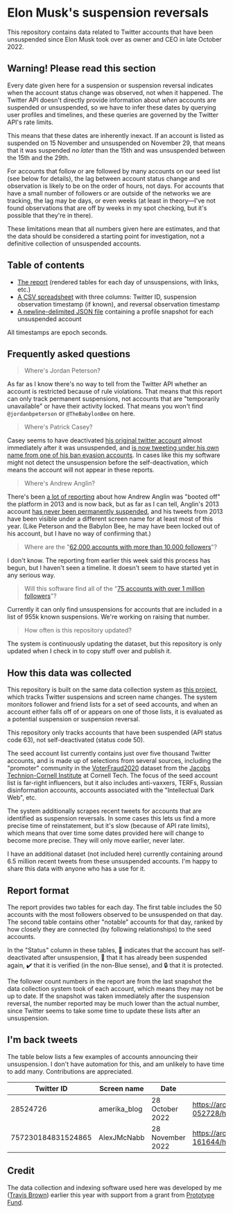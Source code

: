 # Elon Musk's suspension reversals

This repository contains data related to Twitter accounts that have been unsuspended since Elon Musk took over as owner and CEO in late October 2022.

## Warning! Please read this section

Every date given here for a suspension or suspension reversal indicates when the account status change was observed, not when it happened.
The Twitter API doesn't directly provide information about _when_ accounts are suspended or unsuspended, so we have to infer these dates by
querying user profiles and timelines, and these queries are governed by the Twitter API's rate limits.

This means that these dates are inherently inexact. If an account is listed as suspended on 15 November and unsuspended on November 29,
that means that it was suspended _no later_ than the 15th and was unsuspended between the 15th and the 29th.

For accounts that follow or are followed by many accounts on our seed list (see below for details),
the lag between account status change and observation is likely to be on the order of hours, not days.
For accounts that have a small number of followers or are outside of the networks we are tracking, the lag may be days, or even weeks
(at least in theory—I've not found observations that are off by weeks in my spot checking, but it's possible that they're in there).

These limitations mean that all numbers given here are estimates, and that the data should be considered a starting point for investigation,
not a definitive collection of unsuspended accounts.

## Table of contents

* [The report](report/README.md) (rendered tables for each day of unsuspensions, with links, etc.)
* [A CSV spreadsheet](data/timestamps.csv) with three columns: Twitter ID, suspension observation timestamp (if known), and reversal observation timestamp
* [A newline-delimited JSON file](data/profiles.ndjson) containing a profile snapshot for each unsuspended account

All timestamps are epoch seconds.

## Frequently asked questions

> Where's Jordan Peterson?

As far as I know there's no way to tell from the Twitter API whether an account is restricted because of rule violations.
That means that this report can only track permanent suspensions, not accounts that are "temporarily unavailable" or have
their activity locked. That means you won't find `@jordanbpeterson` or `@TheBabylonBee` on here.

> Where's Patrick Casey?

Casey seems to have deactivated [his original twitter account](https://twitter.com/PatrickCaseyUSA) almost
immediately after it was unsuspended, and [is now tweeting under his own name from one of his
ban evasion accounts](https://twitter.com/travisbrown/status/1597822538692055040).
In cases like this my software might not detect the unsuspension before the self-deactivation,
which means the account will not appear in these reports.

> Where's Andrew Anglin?

There's been [a lot of reporting](https://www.rollingstone.com/politics/politics-news/elon-musk-twitter-reinstates-neo-nazi-andrew-anglin-account-1234640390/)
about how Andrew Anglin was "booted off" the platform in 2013 and is now back,
but as far as I can tell, Anglin's 2013 account [has never been permanently suspended](https://twitter.com/murphtracks/status/1598937629504200704),
and his tweets from 2013 have been visible under a different screen name for at least most of this year.
(Like Peterson and the Babylon Bee, he may have been locked out of his account, but I have no way of confirming that.)

> Where are the "[62,000 accounts with more than 10,000 followers](https://www.platformer.news/p/why-some-tech-ceos-are-rooting-for)"?

I don't know. The reporting from earlier this week said this process has begun, but I haven't seen a timeline.
It doesn't seem to have started yet in any serious way.

> Will this software find all of the "[75 accounts with over 1 million followers](https://www.platformer.news/p/why-some-tech-ceos-are-rooting-for)"?

Currently it can only find unsuspensions for accounts that are included in a list of 955k known suspensions. We're working on raising that number.

> How often is this repository updated?

The system is continuously updating the dataset, but this repository is only updated when I check in to copy stuff over and publish it.

## How this data was collected

This repository is built on the same data collection system as [this project](https://github.com/travisbrown/twitter-watch),
which tracks Twitter suspensions and screen name changes.
The system monitors follower and friend lists for a set of seed accounts, and when an account either falls off of
or appears on one of those lists, it is evaluated as a potential suspension or suspension reversal.

This repository only tracks accounts that have been suspended (API status code 63), not self-deactivated (status code 50).

The seed account list currently contains just over five thousand Twitter accounts,
and is made up of selections from several sources, including the "promoter" community in the [VoterFraud2020](https://voterfraud2020.io/) dataset
from the [Jacobs Technion-Cornell Institute](https://tech.cornell.edu/jacobs-technion-cornell-institute/) at Cornell Tech.
The focus of the seed account list is far-right influencers, but it also includes anti-vaxxers, TERFs, Russian disinformation accounts,
accounts associated with the "Intellectual Dark Web", etc.

The system additionally scrapes recent tweets for accounts that are identified as suspension reversals.
In some cases this lets us find a more precise time of reinstatement, but it's slow (because of API rate limits),
which means that over time some dates provided here will change to become more precise. They will only move earlier, never later.

I have an additional dataset (not included here) currently containing around 6.5 million recent tweets from these unsuspended accounts.
I'm happy to share this data with anyone who has a use for it.

## Report format

The report provides two tables for each day. The first table includes the 50 accounts with the most followers observed to be unsuspended on that day.
The second table contains other "notable" accounts for that day, ranked by how closely they are connected (by following relationships) to the seed accounts.

In the "Status" column in these tables, :wave: indicates that the account has self-deactivated after unsuspension, :no_entry_sign: that it has already been suspended again, :heavy_check_mark: that it is verified (in the non-Blue sense), and :lock: that it is protected.

The follower count numbers in the report are from the last snapshot the data collection system took of each account, which means they may not be up to date.
If the snapshot was taken immediately after the suspension reversal, the number reported may be much lower than the actual number,
since Twitter seems to take some time to update these lists after an unsuspension.

## I'm back tweets

The table below lists a few examples of accounts announcing their unsuspension.
I don't have automation for this, and am unlikely to have time to add many. Contributions are appreciated.

|Twitter ID|Screen name|Date|Link|
|----------|-----------|----|----|
|28524726|amerika_blog|28 October 2022|https://archive.today/2022.11.28-052728/https://twitter.com/amerika_blog/status/1585817570116272128|
|757230184831524865|AlexJMcNabb|28 November 2022|https://archive.today/2022.12.01-161644/https://twitter.com/AlexJMcNabb/status/1597280844128784384|

## Credit

The data collection and indexing software used here was developed by me ([Travis Brown](https://twitter.com/travisbrown)) earlier this year with support from a grant from [Prototype Fund](https://prototypefund.de/en/).
